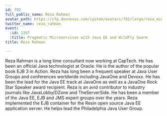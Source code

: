 ```yaml
---
id: 792
full_public_name: Reza Rahman
avatar_path: https://cfp.devnexus.com/system/avatars/792/large/reza_mini_headshot.jpg?1506188605
twitter_name: reza_rahman
event:
  :id: 1397
  :title: Pragmatic Microservices with Java EE and WildFly Swarm
title: Reza Rahman

---
```

Reza Rahman is a long time consultant now working at CapTech. He has been an official Java technologist at Oracle. He is the author of the popular book EJB 3 in Action. Reza has long been a frequent speaker at Java User Groups and conferences worldwide including JavaOne and Devoxx. He has been the lead for the Java EE track at JavaOne as well as a JavaOne Rock Star Speaker award recipient. Reza is an avid contributor to industry journals like JavaLobby/DZone and TheServerSide. He has been a member of the Java EE, EJB and JMS expert groups over the years. Reza implemented the EJB container for the Resin open source Java EE application server. He helps lead the Philadelphia Java User Group.